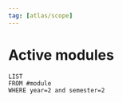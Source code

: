 ```yaml
---
tag: [atlas/scope]
---
```

# Active modules
```dataview
LIST 
FROM #module 
WHERE year=2 and semester=2
```